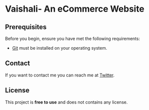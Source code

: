 # Vaishali- An eCommerce Website

## Prerequisites

Before you begin, ensure you have met the following requirements:

* [Git](https://git-scm.com/downloads "Download Git") must be installed on your operating system.



## Contact

If you want to contact me you can reach me at [Twitter](https://www.twitter.com/codewithsadee).

## License

This project is **free to use** and does not contains any license.
